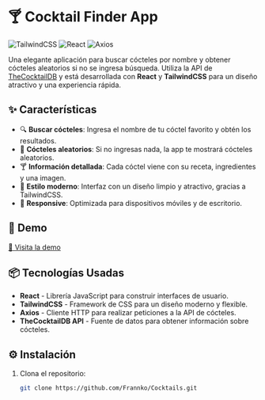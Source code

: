 # 🍸 Cocktail Finder App

![TailwindCSS](https://img.shields.io/badge/TailwindCSS-%2338B2AC.svg?style=for-the-badge&logo=tailwind-css&logoColor=white)
![React](https://img.shields.io/badge/React-%2320232a.svg?style=for-the-badge&logo=react&logoColor=%2361DAFB)
![Axios](https://img.shields.io/badge/Axios-%235A29E4.svg?style=for-the-badge&logo=axios&logoColor=white)

Una elegante aplicación para buscar cócteles por nombre y obtener cócteles aleatorios si no se ingresa búsqueda. Utiliza la API de [TheCocktailDB](https://www.thecocktaildb.com/) y está desarrollada con **React** y **TailwindCSS** para un diseño atractivo y una experiencia rápida.

## ✨ Características

- 🔍 **Buscar cócteles**: Ingresa el nombre de tu cóctel favorito y obtén los resultados.
- 🎲 **Cócteles aleatorios**: Si no ingresas nada, la app te mostrará cócteles aleatorios.
- 🍸 **Información detallada**: Cada cóctel viene con su receta, ingredientes y una imagen.
- 🎨 **Estilo moderno**: Interfaz con un diseño limpio y atractivo, gracias a TailwindCSS.
- 📱 **Responsive**: Optimizada para dispositivos móviles y de escritorio.

## 🚀 Demo

[🔗 Visita la demo](https://github.com/Frannko/Cocktails)

## 📦 Tecnologías Usadas

- **React** - Librería JavaScript para construir interfaces de usuario.
- **TailwindCSS** - Framework de CSS para un diseño moderno y flexible.
- **Axios** - Cliente HTTP para realizar peticiones a la API de cócteles.
- **TheCocktailDB API** - Fuente de datos para obtener información sobre cócteles.

## ⚙️ Instalación

1. Clona el repositorio:
   ```bash
   git clone https://github.com/Frannko/Cocktails.git

